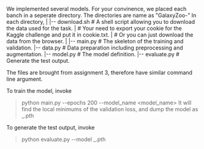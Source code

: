 We implemented several models. For your convinence, we placed each banch in a seperate directory. 
The directories are name as "GalaxyZoo-<method>"
In each directory, 
  | 
  |-- download.sh     # A shell script allowing you to download the data used for the task. 
  |                   # Your need to export your cookie for the Kaggle challenge and put it in cookie.txt.
  |                   # Or you can just download the data from the browser.
  |
  |-- main.py         # The skeleton of the training and validation.
  |-- data.py         # Data preparation including preprocessing and augmentation.
  |-- model.py        # The model definition.
  |-- evaluate.py   # Generate the test output.
  
The files are brought from assignment 3, therefore have similar command line argument.

To train the model, invoke
> python main.py --epochs 200 --model_name <model_name>
It will find the local minimums of the validation loss, and dump the model as <model-name>_<epoch>.pth

To generate the test output, invoke
> python evaluate.py --model <model-name>_<epoch>.pth

